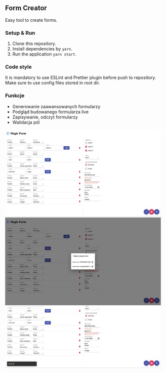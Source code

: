 ## Form Creator

Easy tool to create forms.

### Setup & Run

1. Clone this repository.
2. Install dependencies by `yarn`.
3. Run the application `yarn start`.

### Code style

It is mandatory to use ESLint and Prettier plugin before push to repository. Make sure to use config files stored in root dir.

### Funkcje

- Generowanie zaawansowanych formularzy
- Podgląd budowanego formularza live
- Zapisywanie, odczyt formularzy
- Walidacja pól

![Alt text](/assets/1.png)
![Alt text](/assets/2.png)
![Alt text](/assets/3.png)

